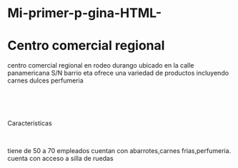# Mi-primer-p-gina-HTML-
<doctype html>
<html>
  <head>
    <title>Title</title>
    <meta charset="utf-8">
  </head>
  <body>
    <h1>Centro comercial regional</h1>
    <p>centro comercial regional en rodeo durango
    ubicado en la calle panamericana S/N barrio eta ofrece una variedad de productos incluyendo carnes dulces perfumeria
  <p>
  <br>
  <br>
  <br>
<p>Caracteristicas<p>
<br>
<p>tiene de 50 a 70 empleados cuentan con abarrotes,carnes frias,perfumeria. cuenta con acceso a silla de ruedas
</body>
</html>
